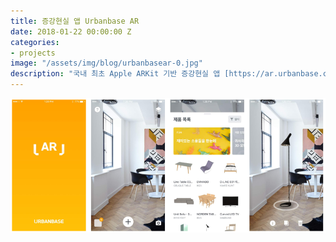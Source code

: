 ```yaml
---
title: 증강현실 앱 Urbanbase AR
date: 2018-01-22 00:00:00 Z
categories:
- projects
image: "/assets/img/blog/urbanbasear-0.jpg"
description: "국내 최초 Apple ARKit 기반 증강현실 앱 [https://ar.urbanbase.com](https://ar.urbanbase.com)\n"
---
```


![](/assets/img/blog/urbanbasear-1.png)